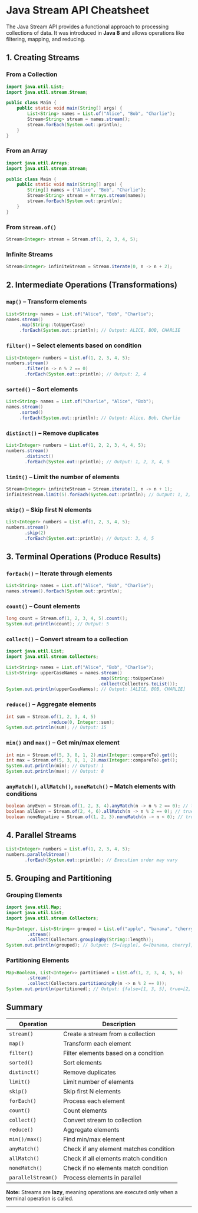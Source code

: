 # Java Stream API Cheatsheet

The Java Stream API provides a functional approach to processing collections of data. It was introduced in **Java 8** and allows operations like filtering, mapping, and reducing.

## 1. Creating Streams

### From a Collection
```java
import java.util.List;
import java.util.stream.Stream;

public class Main {
    public static void main(String[] args) {
        List<String> names = List.of("Alice", "Bob", "Charlie");
        Stream<String> stream = names.stream();
        stream.forEach(System.out::println);
    }
}
```

### From an Array
```java
import java.util.Arrays;
import java.util.stream.Stream;

public class Main {
    public static void main(String[] args) {
        String[] names = {"Alice", "Bob", "Charlie"};
        Stream<String> stream = Arrays.stream(names);
        stream.forEach(System.out::println);
    }
}
```

### From `Stream.of()`
```java
Stream<Integer> stream = Stream.of(1, 2, 3, 4, 5);
```

### Infinite Streams
```java
Stream<Integer> infiniteStream = Stream.iterate(0, n -> n + 2);
```

## 2. Intermediate Operations (Transformations)

### `map()` – Transform elements
```java
List<String> names = List.of("Alice", "Bob", "Charlie");
names.stream()
     .map(String::toUpperCase)
     .forEach(System.out::println); // Output: ALICE, BOB, CHARLIE
```

### `filter()` – Select elements based on condition
```java
List<Integer> numbers = List.of(1, 2, 3, 4, 5);
numbers.stream()
       .filter(n -> n % 2 == 0)
       .forEach(System.out::println); // Output: 2, 4
```

### `sorted()` – Sort elements
```java
List<String> names = List.of("Charlie", "Alice", "Bob");
names.stream()
     .sorted()
     .forEach(System.out::println); // Output: Alice, Bob, Charlie
```

### `distinct()` – Remove duplicates
```java
List<Integer> numbers = List.of(1, 2, 2, 3, 4, 4, 5);
numbers.stream()
       .distinct()
       .forEach(System.out::println); // Output: 1, 2, 3, 4, 5
```

### `limit()` – Limit the number of elements
```java
Stream<Integer> infiniteStream = Stream.iterate(1, n -> n + 1);
infiniteStream.limit(5).forEach(System.out::println); // Output: 1, 2, 3, 4, 5
```

### `skip()` – Skip first N elements
```java
List<Integer> numbers = List.of(1, 2, 3, 4, 5);
numbers.stream()
       .skip(2)
       .forEach(System.out::println); // Output: 3, 4, 5
```

## 3. Terminal Operations (Produce Results)

### `forEach()` – Iterate through elements
```java
List<String> names = List.of("Alice", "Bob", "Charlie");
names.stream().forEach(System.out::println);
```

### `count()` – Count elements
```java
long count = Stream.of(1, 2, 3, 4, 5).count();
System.out.println(count); // Output: 5
```

### `collect()` – Convert stream to a collection
```java
import java.util.List;
import java.util.stream.Collectors;

List<String> names = List.of("Alice", "Bob", "Charlie");
List<String> upperCaseNames = names.stream()
                                   .map(String::toUpperCase)
                                   .collect(Collectors.toList());
System.out.println(upperCaseNames); // Output: [ALICE, BOB, CHARLIE]
```

### `reduce()` – Aggregate elements
```java
int sum = Stream.of(1, 2, 3, 4, 5)
                .reduce(0, Integer::sum);
System.out.println(sum); // Output: 15
```

### `min()` and `max()` – Get min/max element
```java
int min = Stream.of(5, 3, 8, 1, 2).min(Integer::compareTo).get();
int max = Stream.of(5, 3, 8, 1, 2).max(Integer::compareTo).get();
System.out.println(min); // Output: 1
System.out.println(max); // Output: 8
```

### `anyMatch()`, `allMatch()`, `noneMatch()` – Match elements with conditions
```java
boolean anyEven = Stream.of(1, 2, 3, 4).anyMatch(n -> n % 2 == 0); // true
boolean allEven = Stream.of(2, 4, 6).allMatch(n -> n % 2 == 0); // true
boolean noneNegative = Stream.of(1, 2, 3).noneMatch(n -> n < 0); // true
```

## 4. Parallel Streams

```java
List<Integer> numbers = List.of(1, 2, 3, 4, 5);
numbers.parallelStream()
       .forEach(System.out::println); // Execution order may vary
```

## 5. Grouping and Partitioning

### Grouping Elements
```java
import java.util.Map;
import java.util.List;
import java.util.stream.Collectors;

Map<Integer, List<String>> grouped = List.of("apple", "banana", "cherry", "date")
        .stream()
        .collect(Collectors.groupingBy(String::length));
System.out.println(grouped); // Output: {5=[apple], 6=[banana, cherry], 4=[date]}
```

### Partitioning Elements
```java
Map<Boolean, List<Integer>> partitioned = List.of(1, 2, 3, 4, 5, 6)
        .stream()
        .collect(Collectors.partitioningBy(n -> n % 2 == 0));
System.out.println(partitioned); // Output: {false=[1, 3, 5], true=[2, 4, 6]}
```

## Summary

| Operation      | Description |
|---------------|-------------|
| `stream()`    | Create a stream from a collection |
| `map()`       | Transform each element |
| `filter()`    | Filter elements based on a condition |
| `sorted()`    | Sort elements |
| `distinct()`  | Remove duplicates |
| `limit()`     | Limit number of elements |
| `skip()`      | Skip first N elements |
| `forEach()`   | Process each element |
| `count()`     | Count elements |
| `collect()`   | Convert stream to collection |
| `reduce()`    | Aggregate elements |
| `min()/max()` | Find min/max element |
| `anyMatch()`  | Check if any element matches condition |
| `allMatch()`  | Check if all elements match condition |
| `noneMatch()` | Check if no elements match condition |
| `parallelStream()` | Process elements in parallel |

**Note:** Streams are **lazy**, meaning operations are executed only when a terminal operation is called.

---
